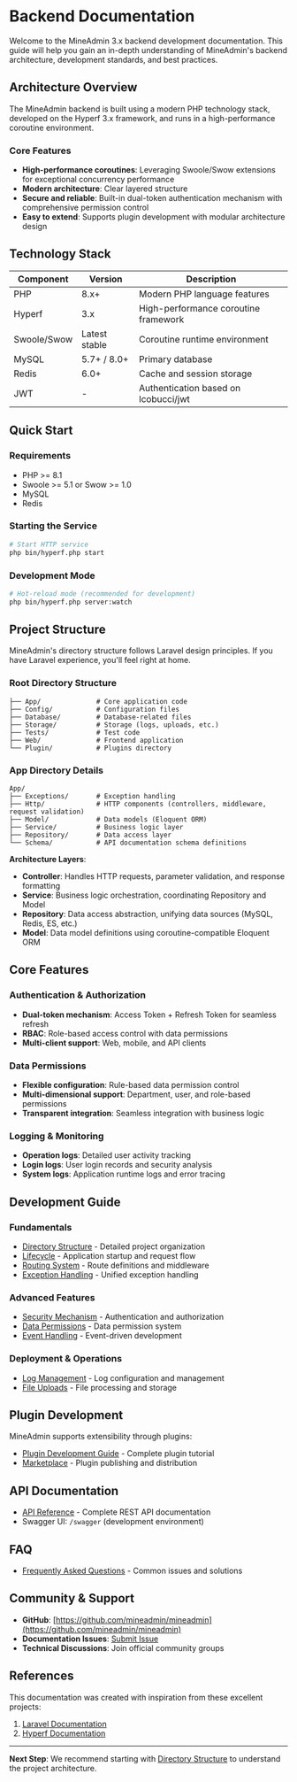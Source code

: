 # Backend Documentation

Welcome to the MineAdmin 3.x backend development documentation. This guide will help you gain an in-depth understanding of MineAdmin's backend architecture, development standards, and best practices.

## Architecture Overview

The MineAdmin backend is built using a modern PHP technology stack, developed on the Hyperf 3.x framework, and runs in a high-performance coroutine environment.

### Core Features

- **High-performance coroutines**: Leveraging Swoole/Swow extensions for exceptional concurrency performance
- **Modern architecture**: Clear layered structure
- **Secure and reliable**: Built-in dual-token authentication mechanism with comprehensive permission control
- **Easy to extend**: Supports plugin development with modular architecture design

## Technology Stack

| Component | Version | Description |
|---------|------|------|
| PHP | 8.x+ | Modern PHP language features |
| Hyperf | 3.x | High-performance coroutine framework |
| Swoole/Swow | Latest stable | Coroutine runtime environment |
| MySQL | 5.7+ / 8.0+ | Primary database |
| Redis | 6.0+ | Cache and session storage |
| JWT | - | Authentication based on lcobucci/jwt |

## Quick Start

### Requirements

- PHP >= 8.1
- Swoole >= 5.1 or Swow >= 1.0
- MySQL 
- Redis 

### Starting the Service

```bash
# Start HTTP service
php bin/hyperf.php start
```

### Development Mode

```bash
# Hot-reload mode (recommended for development)
php bin/hyperf.php server:watch
```

## Project Structure

MineAdmin's directory structure follows Laravel design principles. If you have Laravel experience, you'll feel right at home.

### Root Directory Structure

```
├── App/              # Core application code
├── Config/           # Configuration files
├── Database/         # Database-related files
├── Storage/          # Storage (logs, uploads, etc.)
├── Tests/            # Test code
├── Web/              # Frontend application
└── Plugin/           # Plugins directory
```

### App Directory Details

```
App/
├── Exceptions/       # Exception handling
├── Http/             # HTTP components (controllers, middleware, request validation)
├── Model/            # Data models (Eloquent ORM)
├── Service/          # Business logic layer
├── Repository/       # Data access layer
└── Schema/           # API documentation schema definitions
```

**Architecture Layers**:

- **Controller**: Handles HTTP requests, parameter validation, and response formatting
- **Service**: Business logic orchestration, coordinating Repository and Model
- **Repository**: Data access abstraction, unifying data sources (MySQL, Redis, ES, etc.)
- **Model**: Data model definitions using coroutine-compatible Eloquent ORM

## Core Features

### Authentication & Authorization

- **Dual-token mechanism**: Access Token + Refresh Token for seamless refresh
- **RBAC**: Role-based access control with data permissions
- **Multi-client support**: Web, mobile, and API clients

### Data Permissions

- **Flexible configuration**: Rule-based data permission control
- **Multi-dimensional support**: Department, user, and role-based permissions
- **Transparent integration**: Seamless integration with business logic

### Logging & Monitoring

- **Operation logs**: Detailed user activity tracking
- **Login logs**: User login records and security analysis
- **System logs**: Application runtime logs and error tracing

## Development Guide

### Fundamentals

- [Directory Structure](./base/structure.md) - Detailed project organization
- [Lifecycle](./base/lifecycle.md) - Application startup and request flow
- [Routing System](./base/router.md) - Route definitions and middleware
- [Exception Handling](./base/error-handler.md) - Unified exception handling

### Advanced Features

- [Security Mechanism](./security/passport.md) - Authentication and authorization
- [Data Permissions](./data-permission/overview.md) - Data permission system
- [Event Handling](./base/event-handler.md) - Event-driven development

### Deployment & Operations

- [Log Management](./base/logger.md) - Log configuration and management
- [File Uploads](./base/upload.md) - File processing and storage

## Plugin Development

MineAdmin supports extensibility through plugins:

- [Plugin Development Guide](../plugin/index.md) - Complete plugin tutorial
- [Marketplace](../plugin/develop/publish.md) - Plugin publishing and distribution

## API Documentation

- [API Reference](../api/) - Complete REST API documentation
- Swagger UI: `/swagger` (development environment)

## FAQ

- [Frequently Asked Questions](../faq/) - Common issues and solutions

## Community & Support

- **GitHub**: [https://github.com/mineadmin/mineadmin](https://github.com/mineadmin/mineadmin)
- **Documentation Issues**: [Submit Issue](https://github.com/mineadmin/doc-v3/issues)
- **Technical Discussions**: Join official community groups

## References

This documentation was created with inspiration from these excellent projects:

1. [Laravel Documentation](https://laravel.com/docs/11.x/)
2. [Hyperf Documentation](https://hyperf.wiki/3.1)

---

**Next Step**: We recommend starting with [Directory Structure](./base/structure.md) to understand the project architecture.